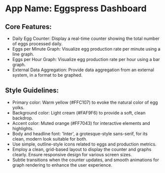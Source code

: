 # **App Name**: Eggspress Dashboard

## Core Features:

- Daily Egg Counter: Display a real-time counter showing the total number of eggs processed daily.
- Eggs per Minute Graph: Visualize egg production rate per minute using a line graph.
- Eggs per Hour Graph: Visualize egg production rate per hour using a bar graph.
- External Data Aggregation: Provide data aggregation from an external system, in a format to be graphed.

## Style Guidelines:

- Primary color: Warm yellow (#FFC107) to evoke the natural color of egg yolks.
- Background color: Light cream (#FAF9F6) to provide a soft, clean backdrop.
- Accent color: Muted orange (#FF7043) for interactive elements and highlights.
- Body and headline font: 'Inter', a grotesque-style sans-serif, for its clean, modern look suitable for both.
- Use simple, outline-style icons related to eggs and production metrics.
- Employ a clean, grid-based layout to display the counter and graphs clearly. Ensure responsive design for various screen sizes.
- Subtle transitions when the counter updates, and smooth animations for graph rendering to enhance the user experience.